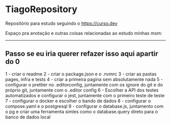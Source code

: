 # TiagoRepository

Repositório para estudo seguindo o https://curso.dev

Espaço pra anotação e outras coisas relacionadas ao estudo minhas msm:

---

## Passo se eu iria querer refazer isso aqui apartir do 0

1 - criar o readme
2 - criar o package.json e o .nvmrc
3 - criar as pastas pages, infra e tests
4 - criar a primeira pagina sem absolutamente nada
5 - configurar o prettier no .editorconfig, juntamente com os ignore do git e do próprio git, juntamente com o .editor config
6 - Escolher a API dos testes automatizados e configurar o jest, juntamente com o primeiro teste de teste
7 - configurar o docker e escolher o bando de dados
8 - configurar o compose.yaml e o postgresql
9 - configurar o database.js, juntamento com o pg e criar uma ferramenta simles como o database.query direto para o banco de dados local
